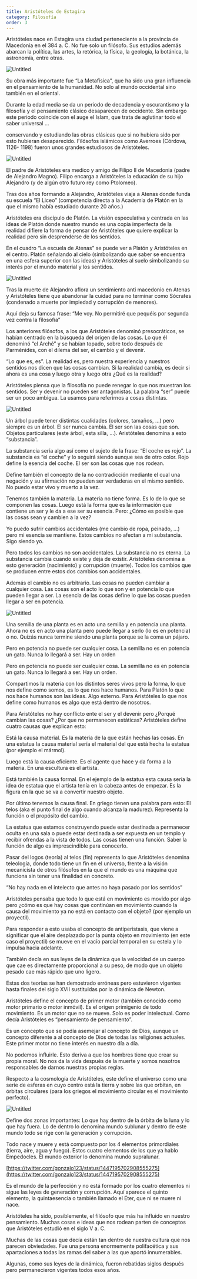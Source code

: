 ```yaml
---
title: Aristóteles de Estagira
category: Filosofía
order: 3
---
```


Aristóteles nace en Estagira una ciudad perteneciente a la provincia de Macedonia en el 384 a. C. No fue solo un filósofo. Sus estudios además abarcan la política, las artes, la retórica, la física, la geología, la botánica, la astronomía, entre otras.

![Untitled]({{site.baseurl}}/images/Aristoteles%209204b0563a9d49759dcb88969c6f4176/Untitled.png)

Su obra más importante fue “La Metafísica”, que ha sido una gran influencia en el pensamiento de la humanidad. No solo al mundo occidental sino también en el oriental.

Durante la edad media se da un periodo de decadencia y oscurantismo y la filosofía y el pensamiento clásico desaparecen de occidente. Sin embargo este periodo coincide con el auge el Islam, que trata de aglutinar todo el saber universal …

conservando y estudiando las obras clásicas que si no hubiera sido por esto hubieran desaparecido. Filósofos islámicos como Averroes (Córdova, 1126- 1198) fueron unos grandes estudiosos de Aristóteles.

![Untitled]({{site.baseurl}}/images/Aristoteles%209204b0563a9d49759dcb88969c6f4176/Untitled%201.png)

El padre de Aristóteles era medico y amigo de Filipo II de Macedonia (padre de Alejandro Magno). Filipo encarga a Aristóteles la educación de su hijo Alejandro (y de algún otro futuro rey como Ptolomeo). 

Tras dos años formando a Alejandro, Aristóteles viaja a Atenas donde funda su escuela “El Liceo” (competencia directa a la Academia de Platón en la que el mismo había estudiado durante 20 años.)

Aristóteles era discípulo de Platón. La visión especulativa y centrada en las ideas de Platón donde nuestro mundo es una copia imperfecta de la realidad difiere la forma de pensar de Aristóteles que quiere explicar la realidad pero sin desprenderse de los sentidos.

En el cuadro “La escuela de Atenas” se puede ver a Platón y Aristóteles en el centro. Platón señalando al cielo (simbolizando que saber se encuentra en una esfera superior con las ideas) y Aristóteles al suelo simbolizando su interés por el mundo material y los sentidos.

![Untitled]({{site.baseurl}}/images/Aristoteles%209204b0563a9d49759dcb88969c6f4176/Untitled%202.png)

Tras la muerte de Alejandro aflora un sentimiento anti macedonio en Atenas y Aristóteles tiene que abandonar la cuidad para no terminar como Sócrates (condenado a muerte por impiedad y corrupción de menores). 

Aquí deja su famosa frase: “Me voy. No permitiré que pequéis por segunda vez contra la filosofía”

Los anteriores filósofos, a los que Aristóteles denominó presocráticos, se habían centrado en la búsqueda del origen de las cosas. Lo que él denominó “el Arché” y se habían topado, sobre todo después de Parménides, con el dilema del ser, el cambio y el devenir.

“Lo que es, es”. La realidad es, pero nuestra experiencia y nuestros sentidos nos dicen que las cosas cambian. Si la realidad cambia, es decir si ahora es una cosa y luego otra y luego otra ¿Qué es la realidad?

Aristóteles piensa que la filosofía no puede renegar lo que nos muestran los sentidos. Ser y devenir no pueden ser antagonistas. La palabra “ser” puede ser un poco ambigua. La usamos para referirnos a cosas distintas. 

![Untitled]({{site.baseurl}}/images/Aristoteles%209204b0563a9d49759dcb88969c6f4176/Untitled%203.png)

Un árbol puede tener distintas cualidades (colores, tamaños, …) pero siempre es un árbol. El ser nunca cambia. El ser son las cosas que son. Objetos particulares (este árbol, esta silla, …). Aristóteles denomina a esto “substancia”.

La substancia sería algo así como el sujeto de la frase: “El coche es rojo”. La substancia es “el coche” y lo seguirá siendo aunque sea de otro color. Rojo define la esencia del coche. El ser son las cosas que nos rodean. 

Define también el concepto de la no contradicción mediante el cual una negación y su afirmación no pueden ser verdaderas en el mismo sentido. No puedo estar vivo y muerto a la vez.

Tenemos también la materia. La materia no tiene forma. Es lo de lo que se componen las cosas. Luego está la forma que es la información que contiene un ser y le da a ese ser su esencia. Pero: ¿Cómo es posible que las cosas sean y cambien a la vez?

Yo puedo sufrir cambios accidentales (me cambio de ropa, peinado, …) pero mi esencia se mantiene. Estos cambios no afectan a mi substancia. Sigo siendo yo.

Pero todos los cambios no son accidentales. La substancia no es eterna. La substancia cambia cuando existe y deja de existir. Aristóteles denomina a esto generación (nacimiento) y corrupción (muerte). Todos los cambios que se producen entre estos dos cambios son accidentales.

Además el cambio no es arbitrario. Las cosas no pueden cambiar a cualquier cosa. Las cosas son el acto lo que son y en potencia lo que pueden llegar a ser. La esencia de las cosas define lo que las cosas pueden llegar a ser en potencia.

![Untitled]({{site.baseurl}}/images/Aristoteles%209204b0563a9d49759dcb88969c6f4176/Untitled%204.png)

Una semilla de una planta es en acto una semilla y en potencia una planta. Ahora no es en acto una planta pero puede llegar a serlo (lo es en potencia) o no. Quizás nunca termine siendo una planta porque se la coma un pájaro.

Pero en potencia no puede ser cualquier cosa. La semilla no es en potencia un gato. Nunca lo llegará a ser. Hay un orden

Pero en potencia no puede ser cualquier cosa. La semilla no es en potencia un gato. Nunca lo llegará a ser. Hay un orden.

Compartimos la materia con los distintos seres vivos pero la forma, lo que nos define como somos, es lo que nos hace humanos. Para Platón lo que nos hace humanos son las ideas. Algo externo. Para Aristóteles lo que nos define como humanos es algo que está dentro de nosotros.

Para Aristóteles no hay conflicto ente el ser y el devenir pero ¿Porqué cambian las cosas? ¿Por que no permanecen estáticas? Aristóteles define cuatro causas que explican esto:

Está la causa material. Es la materia de la que están hechas las cosas. En una estatua la causa material sería el material del que está hecha la estatua (por ejemplo el mármol). 

Luego está la causa eficiente. Es el agente que hace y da forma a la materia. En una escultura es el artista.

Está también la causa formal. En el ejemplo de la estatua esta causa sería la idea de estatua que el artista tenía en la cabeza antes de empezar. Es la figura en la que se va a convertir nuestro objeto.

Por último tenemos la causa final. En griego tienen una palabra para esto: El telos (aka el punto final de algo cuando alcanza la madurez). Representa la función o el propósito del cambio. 

La estatua que estamos construyendo puede estar destinada a permanecer oculta en una sala o puede estar destinada a ser expuesta en un templo y recibir ofrendas a la vista de todos. Las cosas tienen una función. Saber la función de algo es imprescindible para conocerlo.

Pasar del logos (teoría) al telos (fin) representa lo que Aristóteles denomina teleología, donde todo tiene un fin en el universo, frente a la visión mecanicista de otros filósofos en la que el mundo es una máquina que funciona sin tener una finalidad en concreto.

“No hay nada en el intelecto que antes no haya pasado por los sentidos”

Aristóteles pensaba que todo lo que está en movimiento es movido por algo pero ¿cómo es que hay cosas que continúan en movimiento cuando la causa del movimiento ya no está en contacto con el objeto? (por ejemplo un proyectil). 

Para responder a esto usaba el concepto de antiperistasis, que viene a significar que el aire desplazado por la punta objeto en movimiento (en este caso el proyectil) se mueve en el vacío parcial temporal en su estela y lo impulsa hacia adelante.

También decía en sus leyes de la dinámica que la velocidad de un cuerpo que cae es directamente proporcional a su peso, de modo que un objeto pesado cae más rápido que uno ligero.

Estas dos teorías se han demostrado erróneas pero estuvieron vigentes hasta finales del siglo XVII sustituidas por la dinámica de Newton.

Aristóteles define el concepto de primer motor (también conocido como motor primario o motor inmóvil). Es el origen primigenio de todo movimiento. Es un motor que no se mueve. Solo es poder intelectual. Como decía Aristóteles es “pensamiento de pensamiento”. 

Es un concepto que se podía asemejar al concepto de Dios, aunque un concepto diferente a al concepto de Dios de todas las religiones actuales. Este primer motor no tiene interés en nuestro día a día. 

No podemos influirle. Esto deriva a que los hombres tiene que crear su propia moral. No nos da la vida después de la muerte y somos nosotros responsables de darnos nuestras propias reglas.

Respecto a la cosmología de Aristóteles, este define el universo como una serie de esferas en cuyo centro está la tierra y sobre las que orbitan, en órbitas circulares (para los griegos el movimiento circular es el movimiento perfecto). 

![Untitled]({{site.baseurl}}/images/Aristoteles%209204b0563a9d49759dcb88969c6f4176/Untitled%205.png)

Define dos zonas importantes: Lo que hay dentro de la órbita de la luna y lo que hay fuera. Lo de dentro lo denomina mundo sublunar y dentro de este mundo todo se rige con la generación y corrupción. 

Todo nace y muere y está compuesto por los 4 elementos primordiales (tierra, aire, agua y fuego). Estos cuatro elementos de los que ya hablo Empedocles. El mundo exterior lo denomina mundo supralunar.

[https://twitter.com/gonzalo123/status/1447195702908555275](https://twitter.com/gonzalo123/status/1447195702908555275) 

Es el mundo de la perfección y no está formado por los cuatro elementos ni sigue las leyes de generación y corrupción. Aquí aparece el quinto elemento, la quintaesencia o también llamado el Éter, que ni se muere ni nace.

Aristóteles ha sido, posiblemente, el filósofo que más ha influido en nuestro pensamiento. Muchas cosas e ideas que nos rodean parten de conceptos que Aristóteles estudió en el siglo V a. C. 

Muchas de las cosas que decía están tan dentro de nuestra cultura que nos parecen obviedades. Fue una persona enormemente polifacética y sus apartaciones a todas las ramas del saber a las que aportó innumerables. 

Algunas, como sus leyes de la dinámica, fueron rebatidas siglos después pero permanecieron vigentes todos esos años.
